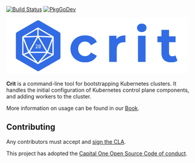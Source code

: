 [![Build Status](https://cloud.drone.io/api/badges/criticalstack/crit/status.svg)](https://cloud.drone.io/criticalstack/crit)
[![PkgGoDev](https://pkg.go.dev/badge/github.com/criticalstack/crit)](https://pkg.go.dev/github.com/criticalstack/crit)

<img src="./docs/src/images/crit-logo-md.png" width=480>

**Crit** is a command-line tool for bootstrapping Kubernetes clusters. It handles the initial configuration of Kubernetes control plane components, and adding workers to the cluster.

More information on usage can be found in our [Book](https://docs.crit.sh).

## Contributing

Any contributors must accept and [sign the CLA](https://cla-assistant.io/criticalstack/crit).

This project has adopted the [Capital One Open Source Code of conduct](https://developer.capitalone.com/resources/code-of-conduct). 
